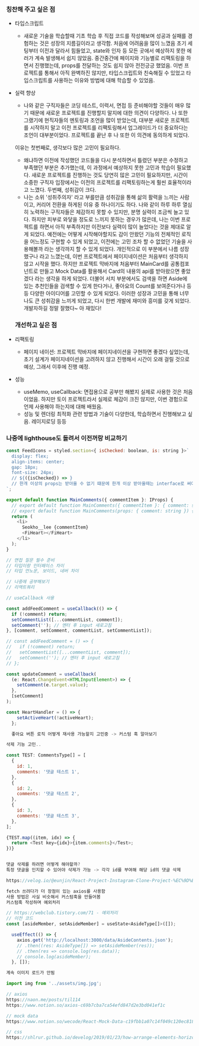 ### 칭찬해 주고 싶은 점

- 타입스크립트

  - 새로운 기술을 학습할때 기초 학습 후 직접 코드를 작성해보며 성공과 실패를 경험하는 것은 성장의 지름길이라고 생각함. 처음에 어려움을 많이 느꼈음 초기 세팅부터 이전과 달라서 힘들었고, state와 인자 등 모든 곳에서 예상하지 못한 에러가 계속 발생해서 쉽지 않았음. 중간중간에 페이지와 기능별로 리팩토링을 하면서 진행했는데, props를 전달하는 것도 쉽지 않아 전전긍긍 했었음.
    이번 프로젝트를 통해서 아직 완벽하진 않지만, 타입스크립트와 친숙해질 수 있었고 타입스크립트를 사용하는 이유와 방법에 대해 학습할 수 있었음.

- 실력 향상

  - 나와 같은 구직자들은 코딩 테스트, 이력서, 면접 등 준비해야할 것들이 매우 많기 때문에 새로운 프로젝트를 진행할지 말지에 대한 의견이 다양하다. 나 또한 그랬기에 현직자들의 멘토링과 조언을 많이 받았는데, 대부분 새로운 프로젝트를 시작하지 말고 이전 프로젝트를 리팩토링해서 업그레이드가 더 중요하다는 조언이 대부분이었다. 프로젝트를 끝난 후 나 또한 이 의견에 동의하게 되었다.

  이유는 첫번째로, 생각보다 많은 고민이 필요하다.

  - 왜냐하면 이전에 작성했던 코드들을 다시 분석하면서 틀렸던 부분은 수정하고 부족했던 부분은 추가했는데, 이 과정에서 예상하지 못한 고민과 학습이 필요했다. 새로운 프로젝트를 진행하는 것도 당연히 많은 고민이 필요하지만, 시간이 소중한 구직자 입장에서는 이전의 프로젝트를 리팩토링하는게 훨씬 효율적이라고 느꼈다.
    두번째, 성취감이 크다.
  - 나는 소위 '성취주의자' 라고 부를만큼 성취감을 통해 삶의 활력을 느끼는 사람이고, 커리어 전환을 하게된 이유 중 하나이기도 하다.
    나와 같이 하루 하루 열심히 노력하는 구직자들은 체감하지 못할 수 있지만, 분명 실력이 조금씩 늘고 있다. 하지만 피부로 와닿을 정도로 느끼지 못하는 경우가 많은데, 나는 이번 프로젝트를 하면서 아직 부족하지만 이전보다 실력이 많이 늘었다는 것을 제대로 알게 되었다.
    예전에는 어떻게 시작해야할지도 감이 안왔던 기능의 전체적인 로직을 어느정도 구현할 수 있게 되었고, 이전에는 고민 조차 할 수 없었던 기술을 사용해볼까 라는 생각까지 할 수 있게 되었다. 개인적으로 이 부분에서 나름 성장했구나 라고 느꼈는데, 이번 프로젝트에서 페이지네이션은 처음부터 생각하지 않고 시작을 했다. 하지만 프로젝트 막바지에 처음부터 MainCard를 공통컴포넌트로 만들고 Mock Data를 활용해서 Card의 내용의 api를 받아왔으면 좋았겠다 라는 생각을 하게 되었다. 더불어 서치 부분에서도 검색을 하면 Aside에 있는 추천인들을 검색할 수 있게 한다거나, 좋아요의 Count를 보여준다거나 등등 다양한 아이디어를 고민할 수 있게 되었다.
    이러한 성장과 고민을 통해 너무나도 큰 성취감을 느끼게 되었고, 다시 한번 개발에 재미와 흥미를 갖게 되었다.
    개발자하길 정말 잘했다~ 아 재밌다!

  ### 개선하고 싶은 점

- 리팩토링

  - 페이지 네이션: 프로젝트 막바지에 페이지네이션을 구현하면 좋겠다 싶었는데, 초기 설계가 페이지네이션을 고려하지 않고 진행해서 시간이 오래 걸릴 것으로 예상, 그래서 이후에 진행 예정.

- 성능
  - useMemo, useCallback: 면접용으로 공부만 해봤지 실제로 사용한 것은 처음이었음. 하지만 토이 프로젝트라서 실제로 체감이 크진 않지만, 이번 경험으로 언제 사용해야 하는지에 대해 배웠음.
  - 성능 및 렌더링 최적화 관련 방법과 기술이 다양한데, 학습하면서 진행해보고 싶음. 레이지로딩 등등

### 나중에 lighthouse도 돌려서 이전꺼랑 비교하기

```javascript
const FeedIcons = styled.section<{ isChecked: boolean, is: string }>`
  display: flex;
  align-items: center;
  gap: 18px;
  font-size: 24px;
  // ${({isChecked}) => }
  // 한개 이상의 props는 받아올 수 없기 떄문에 한개 이상 받아올때는 interface로 써야함
`;
```

```javascript
export default function MainComments({ commentItem }: IProps) {
  // export default function MainComments({ commentItem }: { comment: string }) { // props가 1개 일때
  // export default function MainComments(props: { comment: string }) { // 이렇게 쓰면 안됨, props받는 자식 컴포넌트에서 props의 타입을 지정해줘야함
  return (
    <li>
      Seokho__lee {commentItem}
      <FiHeart></FiHeart>
    </li>
  );
}

// 면접 질문 필수 준비
// 타입이랑 인터페이스 차이
// 타입 언노운, 보이드, 네버 차이

// 나중에 공부해보기
// 리액트쿼리
```

```javascript
// useCallback 사용

const addFeedComment = useCallback(() => {
  if (!comment) return;
  setCommentList([...commentList, comment]);
  setComment(''); // 엔터 후 input 새로고침
}, [comment, setComment, commentList, setCommentList]);

// const addFeedComment = () => {
//   if (!comment) return;
//   setCommentList([...commentList, comment]);
//   setComment(''); // 엔터 후 input 새로고침
// };

const updateComment = useCallback(
  (e: React.ChangeEvent<HTMLInputElement>) => {
    setComment(e.target.value);
  },
  [setComment]
);
```

```javascript
const HeartHandler = () => {
    setActiveHeart(!activeHeart);
  };

  좋아요 버튼 로직 어떻게 재사용 가능할지 고민중 -> 커스텀 훅 알아보기
```

```javascript
삭제 기능 고민..

const TEST: CommentsType[] = [
  {
    id: 1,
    comments: '댓글 테스트 1',
  },
  {
    id: 2,
    comments: '댓글 테스트 2',
  },
  {
    id: 3,
    comments: '댓글 테스트 3',
  },
];

{TEST.map((item, idx) => {
  return <Test key={idx}>{item.comments}</Test>;
})}


댓글 삭제를 하려면 어떻게 해야할까?
특정 댓글을 인지할 수 있어야 삭제가 가능 -> 각각 id를 부여해 해당 id의 댓글 삭제

https://velog.io/@eunjin/React-Project-Instagram-Clone-Project-%EC%9D%B8%EC%8A%A4%ED%83%80%EA%B7%B8%EB%9E%A8-%ED%81%B4%EB%A1%A0-%ED%94%84%EB%A1%9C%EC%A0%9D%ED%8A%B8
```

```javascript
fetch 쓰려다가 더 장점이 있는 axios를 사용함
사용 방법은 사실 비슷해서 커스텀훅을 만들어봄
커스텀훅 작성하며 예외처리

// https://webclub.tistory.com/71 - 예외처리
// 이전 코드
const [asideMember, setAsideMember] = useState<AsideType[]>([]);

  useEffect(() => {
    axios.get('http://localhost:3000/data/AsideContents.json');
    // .then((res: AsideType[]) => setAsideMember(res));
    // .then(res => console.log(res.data));
    // console.log(asideMember);
  }, []);
```

```javascript
계속 이미지 로드가 안됨

import img from '../assets/img.jpg';
```

```javascript
// axios
https://naon.me/posts/til114
https://www.notion.so/axios-c69b7cba7ca54efd847d2e3bd041ef1c

// mock data
https://www.notion.so/wecode/React-Mock-Data-c19fbb1a07c14f049c120ec818e847ee

// css
https://shlrur.github.io/develog/2019/01/23/how-arrange-elements-horizontally-flexbox/
```
